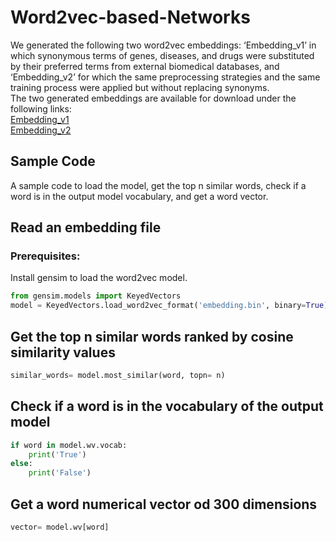 # Word2vec-based-Networks

We generated the following two word2vec embeddings: ‘Embedding_v1’ in which synonymous terms of genes, diseases, and drugs were substituted by their preferred terms from external biomedical databases, and  ‘Embedding_v2’ for which the same preprocessing strategies and the same training process were applied but without replacing synonyms.\
The two generated embeddings are available for download under the following links:\
[Embedding_v1](https://ebiomecon.genexplain.com/download/embedding_v1.bin)\
[Embedding_v2](https://ebiomecon.genexplain.com/download/embedding_v2.bin)


## Sample Code
A sample code to load the model, get the top n similar words, check if a word is in the output model vocabulary, and get a word vector.

## Read an embedding file 
### Prerequisites:
Install gensim to load the word2vec model.

```python 
from gensim.models import KeyedVectors
model = KeyedVectors.load_word2vec_format('embedding.bin', binary=True)
```

## Get the top n similar words ranked by cosine similarity values
```python
similar_words= model.most_similar(word, topn= n)
```

## Check if a word is in the vocabulary of the output model
```python 
if word in model.wv.vocab:
    print('True')
else:
    print('False')
```
    
## Get a word numerical vector od 300 dimensions
```python 
vector= model.wv[word]
```
